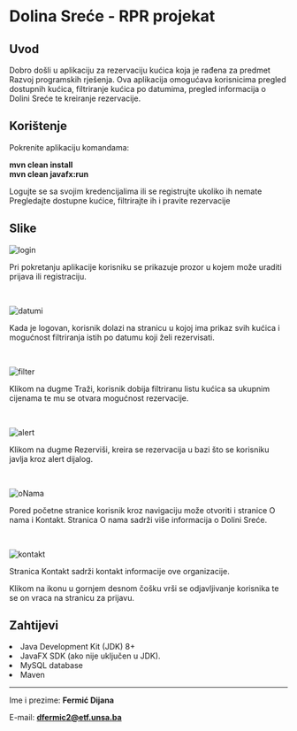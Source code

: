 ﻿# Dolina Sreće - RPR projekat

## Uvod

Dobro došli u aplikaciju za rezervaciju kućica koja je rađena za predmet Razvoj programskih rješenja. Ova aplikacija omogućava korisnicima pregled dostupnih kućica, filtriranje kućica po datumima, pregled informacija o Dolini Sreće te kreiranje rezervacije.

## Korištenje

Pokrenite aplikaciju komandama:

<b>mvn clean install</b>
<br>
<b>mvn clean javafx:run</b>

Logujte se sa svojim kredencijalima ili se registrujte ukoliko ih nemate
<br>
Pregledajte dostupne kućice, filtrirajte ih i pravite rezervacije


## Slike

![login](https://github.com/dfermic2/rpr2023-projekat-dfermic2/assets/44432006/a17ebfa5-0b6a-4b27-8599-c4400e29b69c)

Pri pokretanju aplikacije korisniku se prikazuje prozor u kojem može uraditi prijava ili registraciju.

<br>

![datumi](https://github.com/dfermic2/rpr2023-projekat-dfermic2/assets/44432006/3af05aea-84d3-41cf-a179-43810fe1d721)

Kada je logovan, korisnik dolazi na stranicu u kojoj ima prikaz svih kućica i mogućnost filtriranja istih po datumu koji želi rezervisati.

<br>


![filter](https://github.com/dfermic2/rpr2023-projekat-dfermic2/assets/44432006/ff8e084f-330c-4a10-a6c4-c8fe1d0418e7)

Klikom na dugme Traži, korisnik dobija filtriranu listu kućica sa ukupnim cijenama te mu se otvara mogućnost rezervacije.

<br>

![alert](https://github.com/dfermic2/rpr2023-projekat-dfermic2/assets/44432006/20164a9a-87a1-4273-b49f-6eaf743445b6)

Klikom na dugme Rezerviši, kreira se rezervacija u bazi što se korisniku javlja kroz alert dijalog.

<br>

![oNama](https://github.com/dfermic2/rpr2023-projekat-dfermic2/assets/44432006/9fe36801-f3b7-42ed-9646-2c394c74a4a0)

Pored početne stranice korisnik kroz navigaciju može otvoriti i stranice O nama i Kontakt. Stranica O nama sadrži više informacija o Dolini Sreće.

<br>

![kontakt](https://github.com/dfermic2/rpr2023-projekat-dfermic2/assets/44432006/b549af0d-ec68-4a5b-9ef7-c1429ce1a061)

Stranica Kontakt sadrži kontakt informacije ove organizacije.

Klikom na ikonu u gornjem desnom čošku vrši se odjavljivanje korisnika te se on vraca na stranicu za prijavu.


## Zahtijevi

<li> Java Development Kit (JDK) 8+ </li>
<li> JavaFX SDK (ako nije uključen u JDK). </li>
<li> MySQL database </li>
<li> Maven </li>

_____________________________________________________________________________________________________________________________________________________________
Ime i prezime: **Fermić Dijana**

E-mail: **dfermic2@etf.unsa.ba**
